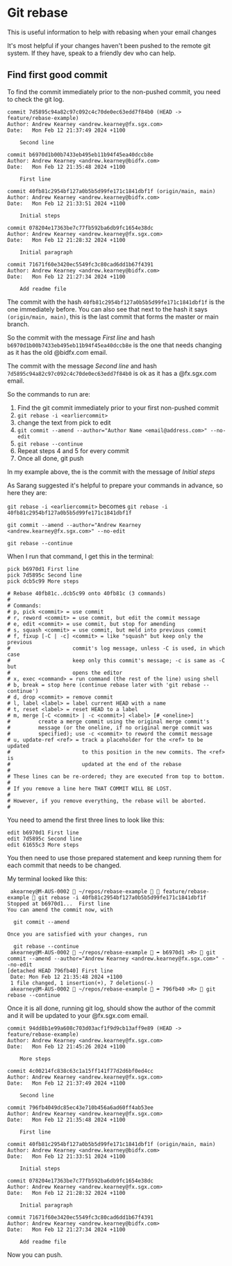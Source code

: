 # Git rebase
This is useful information to help with rebasing when your email changes

It's most helpful if your changes haven't been pushed to the remote git system. 
If they have, speak to a friendly dev who can help.

## Find first good commit
To find the commit immediately prior to the non-pushed commit, you need to check
the git log.

```
commit 7d5895c94a82c97c092c4c70de0ec63edd7f84b0 (HEAD -> feature/rebase-example)
Author: Andrew Kearney <andrew.kearney@fx.sgx.com>
Date:   Mon Feb 12 21:37:49 2024 +1100

    Second line

commit b6970d1b00b7433eb495eb11b94f45ea40dccb8e
Author: Andrew Kearney <andrew.kearney@bidfx.com>
Date:   Mon Feb 12 21:35:48 2024 +1100

    First line

commit 40fb81c2954bf127a0b5b5d99fe171c1841dbf1f (origin/main, main)
Author: Andrew Kearney <andrew.kearney@bidfx.com>
Date:   Mon Feb 12 21:33:51 2024 +1100

    Initial steps

commit 078204e17363be7c77fb592ba6db9fc1654e38dc
Author: Andrew Kearney <andrew.kearney@fx.sgx.com>
Date:   Mon Feb 12 21:28:32 2024 +1100

    Initial paragraph

commit 71671f60e3420ec5549fc3c80cad6dd1b67f4391
Author: Andrew Kearney <andrew.kearney@bidfx.com>
Date:   Mon Feb 12 21:27:34 2024 +1100

    Add readme file
```

The commit with the hash `40fb81c2954bf127a0b5b5d99fe171c1841dbf1f` is the one immediately
before. You can also see that next to the hash it says `(origin/main, main)`, this is the
last commit that forms the master or main branch.

So the commit with the message *First line* and hash `b6970d1b00b7433eb495eb11b94f45ea40dccb8e`
is the one that needs changing as it has the old @bidfx.com email.

The commit with the message *Second line* and hash `7d5895c94a82c97c092c4c70de0ec63edd7f84b0`
is ok as it has a @fx.sgx.com email.

So the commands to run are:

1. Find the git commit immediately prior to your first non-pushed commit
2. `git rebase -i <earliercommit>`
3. change the text from pick to edit
4. `git commit --amend --author="Author Name <email@address.com>" --no-edit`
5. `git rebase --continue`
6. Repeat steps 4 and 5 for every commit
7. Once all done, git push

In my example above, the <earliercommit> is the commit with the message of *Initial steps*

As Sarang suggested it's helpful to prepare your commands in advance, so here they are:

`git rebase -i <earliercommit>` becomes `git rebase -i 40fb81c2954bf127a0b5b5d99fe171c1841dbf1f`

`git commit --amend --author="Andrew Kearney <andrew.kearney@fx.sgx.com>" --no-edit`

`git rebase --continue`

When I run that command, I get this in the terminal:

```
pick b6970d1 First line
pick 7d5895c Second line
pick dcb5c99 More steps

# Rebase 40fb81c..dcb5c99 onto 40fb81c (3 commands)
#
# Commands:
# p, pick <commit> = use commit
# r, reword <commit> = use commit, but edit the commit message
# e, edit <commit> = use commit, but stop for amending
# s, squash <commit> = use commit, but meld into previous commit
# f, fixup [-C | -c] <commit> = like "squash" but keep only the previous
#                    commit's log message, unless -C is used, in which case
#                    keep only this commit's message; -c is same as -C but
#                    opens the editor
# x, exec <command> = run command (the rest of the line) using shell
# b, break = stop here (continue rebase later with 'git rebase --continue')
# d, drop <commit> = remove commit
# l, label <label> = label current HEAD with a name
# t, reset <label> = reset HEAD to a label
# m, merge [-C <commit> | -c <commit>] <label> [# <oneline>]
#         create a merge commit using the original merge commit's
#         message (or the oneline, if no original merge commit was
#         specified); use -c <commit> to reword the commit message
# u, update-ref <ref> = track a placeholder for the <ref> to be updated
#                       to this position in the new commits. The <ref> is
#                       updated at the end of the rebase
#
# These lines can be re-ordered; they are executed from top to bottom.
#
# If you remove a line here THAT COMMIT WILL BE LOST.
#
# However, if you remove everything, the rebase will be aborted.
#
```

You need to amend the first three lines to look like this:

```
edit b6970d1 First line
edit 7d5895c Second line
edit 61655c3 More steps
```

You then need to use those prepared statement and keep running them for each
commit that needs to be changed.

My terminal looked like this:

```
 akearney@M-AUS-0002  ~/repos/rebase-example   feature/rebase-example  git rebase -i 40fb81c2954bf127a0b5b5d99fe171c1841dbf1f
Stopped at b6970d1...  First line
You can amend the commit now, with

  git commit --amend

Once you are satisfied with your changes, run

  git rebase --continue
 akearney@M-AUS-0002  ~/repos/rebase-example  ➦ b6970d1 >R>  git commit --amend --author="Andrew Kearney <andrew.kearney@fx.sgx.com>" --no-edit
[detached HEAD 796fb40] First line
 Date: Mon Feb 12 21:35:48 2024 +1100
 1 file changed, 1 insertion(+), 7 deletions(-)
 akearney@M-AUS-0002  ~/repos/rebase-example  ➦ 796fb40 >R>  git rebase --continue
 ```

Once it is all done, running git log, should show the author of the commit and
it will be updated to your @fx.sgx.com email.

```
commit 94dd8b1e99a608c703d03acf1f9d9cb13aff9e89 (HEAD -> feature/rebase-example)
Author: Andrew Kearney <andrew.kearney@fx.sgx.com>
Date:   Mon Feb 12 21:45:26 2024 +1100

    More steps

commit 4c00214fc838c63c1a15ff141f77d2d6bf0ed4cc
Author: Andrew Kearney <andrew.kearney@fx.sgx.com>
Date:   Mon Feb 12 21:37:49 2024 +1100

    Second line

commit 796fb4049dc85ec43e710b456a6ad60ff4ab53ee
Author: Andrew Kearney <andrew.kearney@fx.sgx.com>
Date:   Mon Feb 12 21:35:48 2024 +1100

    First line

commit 40fb81c2954bf127a0b5b5d99fe171c1841dbf1f (origin/main, main)
Author: Andrew Kearney <andrew.kearney@bidfx.com>
Date:   Mon Feb 12 21:33:51 2024 +1100

    Initial steps

commit 078204e17363be7c77fb592ba6db9fc1654e38dc
Author: Andrew Kearney <andrew.kearney@fx.sgx.com>
Date:   Mon Feb 12 21:28:32 2024 +1100

    Initial paragraph

commit 71671f60e3420ec5549fc3c80cad6dd1b67f4391
Author: Andrew Kearney <andrew.kearney@bidfx.com>
Date:   Mon Feb 12 21:27:34 2024 +1100

    Add readme file
```

Now you can push.